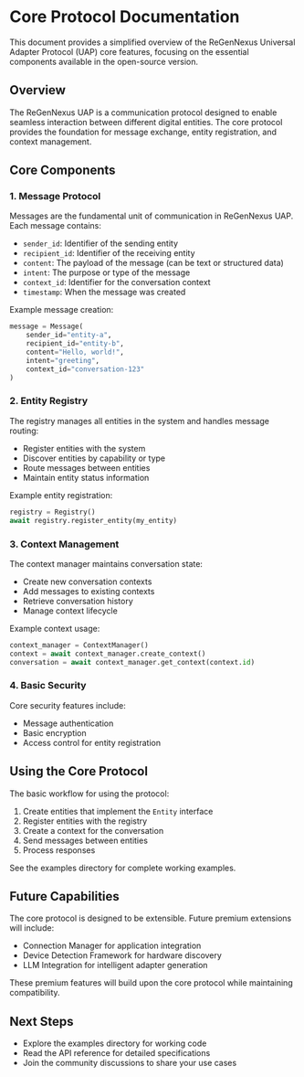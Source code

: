 # Core Protocol Documentation

This document provides a simplified overview of the ReGenNexus Universal Adapter Protocol (UAP) core features, focusing on the essential components available in the open-source version.

## Overview

The ReGenNexus UAP is a communication protocol designed to enable seamless interaction between different digital entities. The core protocol provides the foundation for message exchange, entity registration, and context management.

## Core Components

### 1. Message Protocol

Messages are the fundamental unit of communication in ReGenNexus UAP. Each message contains:

- `sender_id`: Identifier of the sending entity
- `recipient_id`: Identifier of the receiving entity
- `content`: The payload of the message (can be text or structured data)
- `intent`: The purpose or type of the message
- `context_id`: Identifier for the conversation context
- `timestamp`: When the message was created

Example message creation:
```python
message = Message(
    sender_id="entity-a",
    recipient_id="entity-b",
    content="Hello, world!",
    intent="greeting",
    context_id="conversation-123"
)
```

### 2. Entity Registry

The registry manages all entities in the system and handles message routing:

- Register entities with the system
- Discover entities by capability or type
- Route messages between entities
- Maintain entity status information

Example entity registration:
```python
registry = Registry()
await registry.register_entity(my_entity)
```

### 3. Context Management

The context manager maintains conversation state:

- Create new conversation contexts
- Add messages to existing contexts
- Retrieve conversation history
- Manage context lifecycle

Example context usage:
```python
context_manager = ContextManager()
context = await context_manager.create_context()
conversation = await context_manager.get_context(context.id)
```

### 4. Basic Security

Core security features include:

- Message authentication
- Basic encryption
- Access control for entity registration

## Using the Core Protocol

The basic workflow for using the protocol:

1. Create entities that implement the `Entity` interface
2. Register entities with the registry
3. Create a context for the conversation
4. Send messages between entities
5. Process responses

See the examples directory for complete working examples.

## Future Capabilities

The core protocol is designed to be extensible. Future premium extensions will include:

- Connection Manager for application integration
- Device Detection Framework for hardware discovery
- LLM Integration for intelligent adapter generation

These premium features will build upon the core protocol while maintaining compatibility.

## Next Steps

- Explore the examples directory for working code
- Read the API reference for detailed specifications
- Join the community discussions to share your use cases
